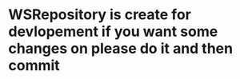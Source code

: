 # WSRepository is  create for devlopement if you want some changes on please do it and then commit

